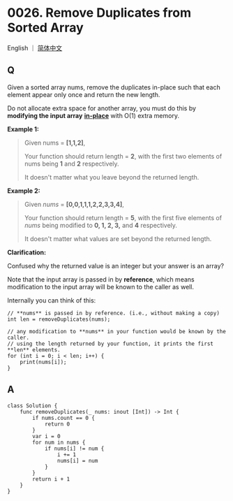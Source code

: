 # 0026. Remove Duplicates from Sorted Array

English ｜ [简体中文](./README-zh_CN.md)



## Q

Given a sorted array nums, remove the duplicates in-place such that each element appear only once and return the new length.

Do not allocate extra space for another array, you must do this by **modifying the input array** [**in-place**](https://en.wikipedia.org/wiki/In-place_algorithm) with O(1) extra memory.

**Example 1:**

>Given nums = **[1,1,2]**,
>
>Your function should return length = **2**, with the first two elements of nums being **1** and **2** respectively.
>
>It doesn't matter what you leave beyond the returned length.

**Example 2:**

>Given *nums* = **[0,0,1,1,1,2,2,3,3,4]**,
>
>Your function should return length = **5**, with the first five elements of *nums* being modified to **0, 1, 2, 3,** and **4** respectively.
>
>It doesn't matter what values are set beyond the returned length.

**Clarification:**

Confused why the returned value is an integer but your answer is an array?

Note that the input array is passed in by **reference**, which means modification to the input array will be known to the caller as well.

Internally you can think of this:

```
// **nums** is passed in by reference. (i.e., without making a copy)
int len = removeDuplicates(nums);

// any modification to **nums** in your function would be known by the caller.
// using the length returned by your function, it prints the first **len** elements.
for (int i = 0; i < len; i++) {
    print(nums[i]);
}
```



## A

```
class Solution {
    func removeDuplicates(_ nums: inout [Int]) -> Int {
        if nums.count == 0 {
            return 0
        }
        var i = 0
        for num in nums {
            if nums[i] != num {
                i += 1
                nums[i] = num
            }
        }
        return i + 1
    }
}
```

